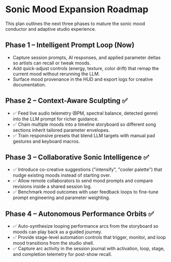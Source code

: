 # Sonic Mood Expansion Roadmap

This plan outlines the next three phases to mature the sonic mood conductor and adaptive studio experience.

## Phase 1 – Intelligent Prompt Loop (Now)
- Capture session prompts, AI responses, and applied parameter deltas so artists can recall or tweak moods.
- Add quick-adjust controls (energy, texture, color drift) that remap the current mood without rerunning the LLM.
- Surface mood provenance in the HUD and export logs for creative documentation.

## Phase 2 – Context-Aware Sculpting ✅
- ✅ Feed live audio telemetry (BPM, spectral balance, detected genre) into the LLM prompt for richer guidance.
- ✅ Chain multiple moods into a timeline storyboard so different song sections inherit tailored parameter envelopes.
- ✅ Train responsive presets that blend LLM targets with manual pad gestures and keyboard macros.

## Phase 3 – Collaborative Sonic Intelligence ✅
- ✅ Introduce co-creative suggestions ("intensify", "cooler palette") that nudge existing moods instead of starting over.
- ✅ Allow remote collaborators to send mood prompts and compare revisions inside a shared session log.
- ✅ Benchmark mood outcomes with user feedback loops to fine-tune prompt engineering and parameter weighting.

## Phase 4 – Autonomous Performance Orbits ✅
- ✅ Auto-synthesize looping performance arcs from the storyboard so moods can play back as a guided journey.
- ✅ Provide stage-level automation controls that trigger, monitor, and loop mood transitions from the studio shell.
- ✅ Capture arc activity in the session journal with activation, loop, stage, and completion telemetry for post-show recall.
